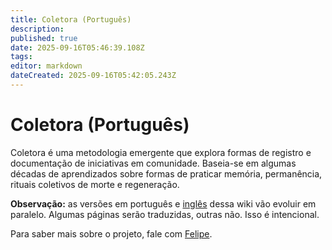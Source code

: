 ```yaml
---
title: Coletora (Português)
description: 
published: true
date: 2025-09-16T05:46:39.108Z
tags: 
editor: markdown
dateCreated: 2025-09-16T05:42:05.243Z
---
```


# Coletora (Português)

Coletora é uma metodologia emergente que explora formas de registro e documentação de iniciativas em comunidade. Baseia-se em algumas décadas de aprendizados sobre formas de praticar memória, permanência, rituais coletivos de morte e regeneração.

**Observação:** as versões em português e [inglês](/projetos/coletora/en) dessa wiki vão evoluir em paralelo. Algumas páginas serão traduzidas, outras não. Isso é intencional.

Para saber mais sobre o projeto, fale com [Felipe](/pessoas/felipe-fonseca).